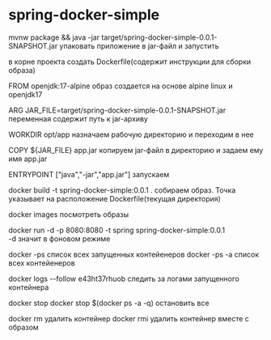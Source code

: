 # spring-docker-simple 

mvnw package && java -jar target/spring-docker-simple-0.0.1-SNAPSHOT.jar  упаковать приложение в jar-файл и запустить

в корне проекта создать Dockerfile(содержит инструкции для сборки образа)

FROM openjdk:17-alpine                                                    образ создается на основе alpine linux и openjdk17

ARG JAR_FILE=target/spring-docker-simple-0.0.1-SNAPSHOT.jar                            переменная содержит путь к jar-архиву

WORKDIR opt/app                                                               назначаем рабочую директорию и переходим в нее

COPY ${JAR_FILE} app.jar                                             копируем jar-файл в директорию и задаем ему имя app.jar

ENTRYPOINT ["java","-jar","app.jar"]                                                                               запускаем

docker build -t spring-docker-simple:0.0.1 .   собираем образ. Точка указывает на расположение Dockerfile(текущая директория)

docker images                                                                                              посмотреть образы

docker run -d -p 8080:8080 -t spring spring-docker-simple:0.0.1    
-d значит в фоновом режиме

docker -ps      список всех запущенных контейенеров
docker -ps -a   список всех контейенеров

docker logs --follow e43ht37rhuob  следить за логами запущенного контейнера

docker stop
docker stop $(docker ps -a -q) остановить все

docker rm    удалить контейнер
docker rmi   удалить контейнер вместе с образом
